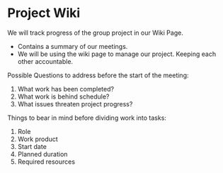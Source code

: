 # **Project Wiki** 

We will track progress of the group project in our Wiki Page. 

- Contains a summary of our meetings.
- We will be using the wiki page to manage our project. Keeping each other accountable. 

Possible Questions to address before the start of the meeting:

1. What work has been completed?
2. What work is behind schedule?
3. What issues threaten project progress? 

Things to bear in mind before dividing work into tasks: 

1. Role
2. Work product
3. Start date
4. Planned duration
5. Required resources
